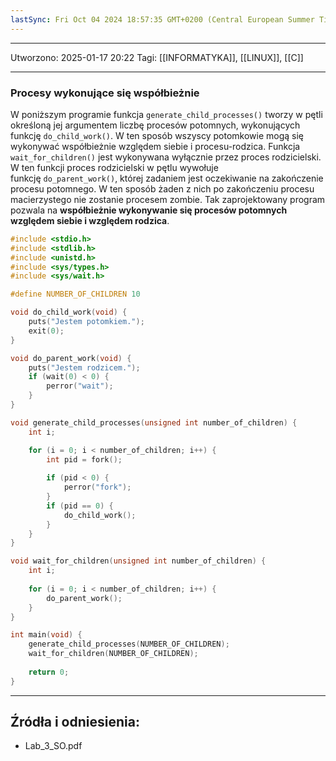```yaml
---
lastSync: Fri Oct 04 2024 18:57:35 GMT+0200 (Central European Summer Time)
---
```


---
Utworzono: 2025-01-17 20:22
Tagi: [[INFORMATYKA]], [[LINUX]], [[C]]

---

### **Procesy wykonujące się współbieżnie**
W poniższym programie funkcja `generate_child_processes()` tworzy w pętli określoną jej argumentem liczbę procesów potomnych, wykonujących funkcję `do_child_work()`. W ten sposób wszyscy potomkowie mogą się wykonywać współbieżnie względem siebie i procesu-rodzica. Funkcja `wait_for_children()` jest wykonywana wyłącznie przez proces rodzicielski. W ten funkcji proces rodzicielski w pętlu wywołuje funkcję `do_parent_work()`, której zadaniem jest oczekiwanie na zakończenie procesu potomnego. W ten sposób żaden z nich po zakończeniu procesu macierzystego nie zostanie procesem zombie. Tak zaprojektowany program pozwala na **współbieżnie wykonywanie się procesów potomnych względem siebie i względem rodzica**.

```C
#include <stdio.h>
#include <stdlib.h>
#include <unistd.h>
#include <sys/types.h>
#include <sys/wait.h>

#define NUMBER_OF_CHILDREN 10

void do_child_work(void) {
	puts("Jestem potomkiem.");
	exit(0);
}

void do_parent_work(void) {
	puts("Jestem rodzicem.");
	if (wait(0) < 0) {
		perror("wait");
	}
}

void generate_child_processes(unsigned int number_of_children) {
	int i;

	for (i = 0; i < number_of_children; i++) {
		int pid = fork();
		
		if (pid < 0) {
			perror("fork");
		}
		if (pid == 0) {
			do_child_work();
		}
	}
}

void wait_for_children(unsigned int number_of_children) {
	int i;
	
	for (i = 0; i < number_of_children; i++) {
		do_parent_work();
	}
}

int main(void) {
	generate_child_processes(NUMBER_OF_CHILDREN);
	wait_for_children(NUMBER_OF_CHILDREN);
	
	return 0;
}
```



---
## Źródła i odniesienia:
- Lab_3_SO.pdf